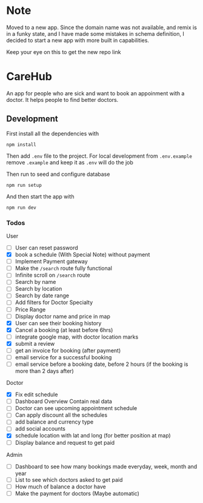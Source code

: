 # Note

Moved to a new app. Since the domain name was not available, and remix is in a funky state, and I have made some mistakes in schema definition, I decided to start a new app with more built in capabilities. 

Keep your eye on this to get the new repo link

# CareHub

An app for people who are sick and want to book an appoinment with a doctor. It
helps people to find better doctors.

## Development

First install all the dependencies with

```
npm install
```

Then add `.env` file to the project. For local development from `.env.example`
remove `.example` and keep it as `.env` will do the job

Then run to seed and configure database

```
npm run setup
```

And then start the app with

```
npm run dev
```

### Todos

User

- [ ] User can reset password
- [x] book a schedule (With Special Note) without payment
- [ ] Implement Payment gateway
- [ ] Make the `/search` route fully functional
- [ ] Infinite scroll on `/search` route
- [ ] Search by name
- [ ] Search by location
- [ ] Search by date range
- [ ] Add filters for Doctor Specialty
- [ ] Price Range
- [ ] Display doctor name and price in map
- [x] User can see their booking history
- [x] Cancel a booking (at least before 6hrs)
- [ ] integrate google map, with doctor location marks
- [x] submit a review
- [ ] get an invoice for booking (after payment)
- [ ] email service for a successful booking
- [ ] email service before a booking date, before 2 hours (if the booking is
      more than 2 days after)

Doctor

- [x] Fix edit schedule
- [ ] Dashboard Overview Contain real data
- [ ] Doctor can see upcoming appointment schedule
- [ ] Can apply discount all the schedules
- [ ] add balance and currency type
- [ ] add social accounts
- [x] schedule location with lat and long (for better position at map)
- [ ] Display balance and request to get paid

Admin

- [ ] Dashboard to see how many bookings made everyday, week, month and year
- [ ] List to see which doctors asked to get paid
- [ ] How much of balance a doctor have
- [ ] Make the payment for doctors (Maybe automatic)
